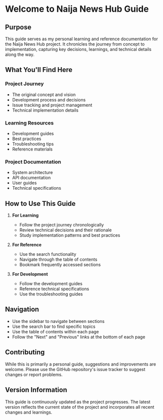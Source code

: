 # Welcome to Naija News Hub Guide

## Purpose

This guide serves as my personal learning and reference documentation for the Naija News Hub project. It chronicles the journey from concept to implementation, capturing key decisions, learnings, and technical details along the way.

## What You'll Find Here

### Project Journey
- The original concept and vision
- Development process and decisions
- Issue tracking and project management
- Technical implementation details

### Learning Resources
- Development guides
- Best practices
- Troubleshooting tips
- Reference materials

### Project Documentation
- System architecture
- API documentation
- User guides
- Technical specifications

## How to Use This Guide

1. **For Learning**
   - Follow the project journey chronologically
   - Review technical decisions and their rationale
   - Study implementation patterns and best practices

2. **For Reference**
   - Use the search functionality
   - Navigate through the table of contents
   - Bookmark frequently accessed sections

3. **For Development**
   - Follow the development guides
   - Reference technical specifications
   - Use the troubleshooting guides

## Navigation

- Use the sidebar to navigate between sections
- Use the search bar to find specific topics
- Use the table of contents within each page
- Follow the "Next" and "Previous" links at the bottom of each page

## Contributing

While this is primarily a personal guide, suggestions and improvements are welcome. Please use the GitHub repository's issue tracker to suggest changes or report problems.

## Version Information

This guide is continuously updated as the project progresses. The latest version reflects the current state of the project and incorporates all recent changes and learnings. 
